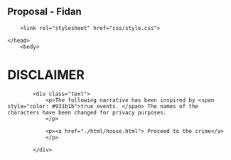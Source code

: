 ## Proposal - Fidan

<html>
    <head>
        <meta charset="utf-8">
            <title> Debt </title>
        
        <link rel="stylesheet" href="css/style.css">
        
    </head>
        <body>
<div class="placement">
            <h1> DISCLAIMER </h1>
            
            <div class="text">
                <p>The following narrative has been inspired by <span style="color: #931b1b">true events. </span> The names of the characters have been changed for privacy purposes.
                </p>
                
                <p><a href="./html/house.html"> Proceed to the crime</a>
                </p> 
            
            </div>
</div> 
        </body>
</html>
